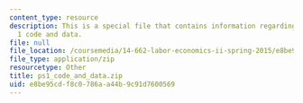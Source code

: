 ```yaml
---
content_type: resource
description: This is a special file that contains information regarding problem set
  1 code and data.
file: null
file_location: /coursemedia/14-662-labor-economics-ii-spring-2015/e8be95cdf8c0786aa44b9c91d7600569_ps1_code_and_data.zip
file_type: application/zip
resourcetype: Other
title: ps1_code_and_data.zip
uid: e8be95cd-f8c0-786a-a44b-9c91d7600569
---
```

